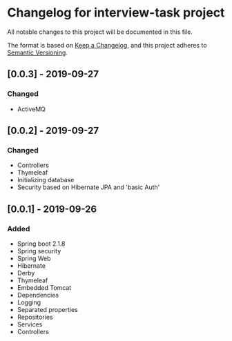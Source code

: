 # Changelog for interview-task project
All notable changes to this project will be documented in this file.

The format is based on [Keep a Changelog](https://keepachangelog.com/en/1.0.0/),
and this project adheres to [Semantic Versioning](https://semver.org/spec/v2.0.0.html).

## [0.0.3] - 2019-09-27
### Changed
- ActiveMQ

## [0.0.2] - 2019-09-27
### Changed
- Controllers
- Thymeleaf
- Initializing database
- Security based on Hibernate JPA and 'basic Auth'

## [0.0.1] - 2019-09-26
### Added
- Spring boot 2.1.8
- Spring security
- Spring Web
- Hibernate
- Derby
- Thymeleaf
- Embedded Tomcat
- Dependencies
- Logging
- Separated properties
- Repositories
- Services
- Controllers